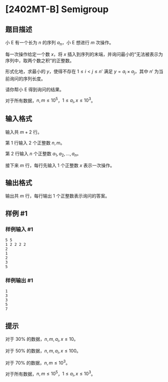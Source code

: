 # [2402MT-B] Semigroup

## 题目描述

小 E 有一个长为 $n$ 的序列 $a_n$，小 E 想进行 $m$ 次操作。

每一次操作给定一个数 $x$，将 $x$ 插入到序列的末端，并询问最小的“无法被表示为序列中，取两个数之积”的正整数。

形式化地，求最小的 $y$，使得不存在 $1\leq i<j\leq n'$ 满足 $y=a_i\times a_j$，其中 $n'$ 为当前询问的序列长度。

请你帮小 E 得到询问的结果。

对于所有数据，$n,m\leq 10^5$，$1\leq a_i,x\leq 10^3$。

## 输入格式

输入共 $m+2$ 行。

第 $1$ 行输入 $2$ 个正整数 $n,m$。

第 $2$ 行输入 $n$ 个正整数 $a_1,a_2,\ldots,a_n$。

接下来 $m$ 行，每行先输入 $1$ 个正整数 $x$ 表示一次操作。

## 输出格式

输出共 $m$ 行，每行输出 $1$ 个正整数表示询问的答案。

## 样例 #1

### 样例输入 #1

```
5 5
1 2 2 2 2
2
1
2
3
5
```

### 样例输出 #1

```
1
3
3
5
7
```

## 提示

对于 $30\%$ 的数据，$n,m,a_i,x\leq 10$。

对于 $50\%$ 的数据，$n,m,a_i,x\leq 100$。

对于 $70\%$ 的数据，$n,m\leq 10^3$。

对于所有数据，$n,m\leq 10^5$，$1\leq a_i,x\leq 10^3$。